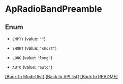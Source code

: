 # ApRadioBandPreamble

## Enum


* `EMPTY` (value: `""`)

* `SHORT` (value: `"short"`)

* `LONG` (value: `"long"`)

* `AUTO` (value: `"auto"`)


[[Back to Model list]](../README.md#documentation-for-models) [[Back to API list]](../README.md#documentation-for-api-endpoints) [[Back to README]](../README.md)


